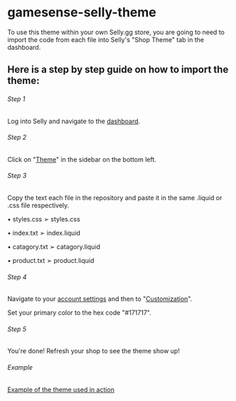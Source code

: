 # gamesense-selly-theme
To use this theme within your own Selly.gg store, you are going to need to import the code from each file into Selly's "Shop Theme" tab
in the dashboard.

## Here is a step by step guide on how to import the theme:

###### Step 1
Log into Selly and navigate to the [dashboard](https://selly.io/dashboard/).

###### Step 2
Click on "[Theme](https://selly.io/dashboard/theme/)" in the sidebar on the bottom left.

###### Step 3
Copy the text each file in the repository and paste it in the same .liquid or .css file respectively.

• styles.css ➢ styles.css

• index.txt ➢ index.liquid

• catagory.txt ➢ catagory.liquid

• product.txt ➢ product.liquid

###### Step 4
Navigate to your [account settings](https://selly.io/dashboard/settings) and then to "[Customization](https://selly.io/dashboard/settings/shop/customization)". 


Set your primary color to the hex code "#171717".

###### Step 5
You're done! Refresh your shop to see the theme show up!

###### Example
[Example of the theme used in action](https://test1234567.selly.store/)
